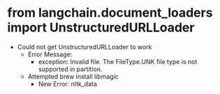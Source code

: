 # from langchain.document_loaders import UnstructuredURLLoader

- Could not get UnstructuredURLLoader to work
    - Error Message:
        -   exception: Invalid file. The FileType.UNK file type is not supported in partition.
    - Attempted brew install libmagic
        - New Error: nltk_data

